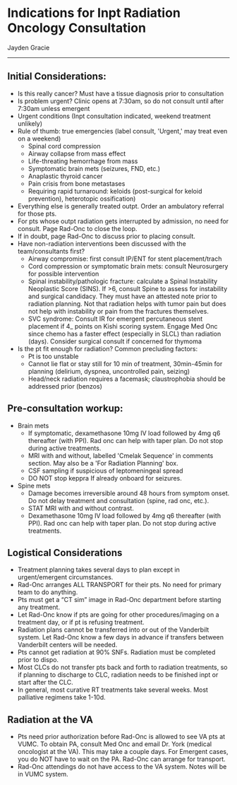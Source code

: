 # Indications for Inpt Radiation Oncology Consultation 

Jayden Gracie

---

## Initial Considerations:
-	Is this really cancer? Must have a tissue diagnosis prior to consultation
-	Is problem urgent? Clinic opens at 7:30am, so do not consult until after 7:30am unless emergent
-	Urgent conditions (Inpt consultation indicated, weekend treatment unlikely)
-	Rule of thumb: true emergencies (label consult, 'Urgent,' may treat even on a weekend)
    -	Spinal cord compression
    -	Airway collapse from mass effect
    -	Life-threating hemorrhage from mass
    -	Symptomatic brain mets (seizures, FND, etc.)
    -	Anaplastic thyroid cancer
    -	Pain crisis from bone metastases
    -	Requiring rapid turnaround: keloids (post-surgical for keloid prevention), heterotopic ossification)
-	Everything else is generally treated outpt. Order an ambulatory referral for those pts.
-	For pts whose outpt radiation gets interrupted by admission, no need for consult. Page Rad-Onc to close the loop.
-	If in doubt, page Rad-Onc to discuss prior to placing consult.
-	Have non-radiation interventions been discussed with the team/consultants first?
    -	Airway compromise: first consult IP/ENT for stent placement/trach
    -	Cord compression or symptomatic brain mets: consult Neurosurgery for possible intervention
    -	Spinal instability/pathologic fracture: calculate a Spinal Instability Neoplastic Score (SINS). If >6, consult Spine to assess for instability and surgical candidacy. They must have an attested note prior to radiation planning. Not that radiation helps with tumor pain but does not help with instability or pain from the fractures themselves.
    -	SVC syndrome: Consult IR for emergent percutaneous stent placement if 4_ points on Kishi scoring system. Engage Med Onc since chemo has a faster effect (especially in SLCL) than radiation (days). Consider surgical consult if concerned for thymoma
-	Is the pt fit enough for radiation? Common precluding factors:
    -	Pt is too unstable
    -	Cannot lie flat or stay still for 10 min of treatment, 30min-45min for planning (delirium, dyspnea, uncontrolled pain, seizing)
    -	Head/neck radiation requires a facemask; claustrophobia should be addressed prior (benzos)

## Pre-consultation workup:
-	Brain mets
    -	If symptomatic, dexamethasone 10mg IV load followed by 4mg q6 thereafter (with PPI). Rad onc can help with taper plan. Do not stop during active treatments.
    -	MRI with and without, labelled 'Cmelak Sequence' in comments section. May also be a 'For Radiation Planning' box.
    -	CSF sampling if suspicious of leptomeningeal spread
    -	DO NOT stop keppra If already onboard for seizures.
-	Spine mets
    -	Damage becomes irreversible around 48 hours from symptom onset. Do not delay treatment and consultation (spine, rad onc, etc.).
    -	STAT MRI with and without contrast.
    -	Dexamethasone 10mg IV load followed by 4mg q6 thereafter (with PPI). Rad onc can help with taper plan. Do not stop during active treatments. 

## Logistical Considerations
-	Treatment planning takes several days to plan except in urgent/emergent circumstances.
-	Rad-Onc arranges ALL TRANSPORT for their pts. No need for primary team to do anything.
-	Pts must get a “CT sim” image in Rad-Onc department before starting any treatment.
-	Let Rad-Onc know if pts are going for other procedures/imaging on a treatment day, or if pt is refusing treatment.
-	Radiation plans cannot be transferred into or out of the Vanderbilt system. Let Rad-Onc know a few days in advance if transfers between Vanderbilt centers will be needed.
-	Pts cannot get radiation at 90% SNFs. Radiation must be completed prior to dispo.
-	Most CLCs do not transfer pts back and forth to radiation treatments, so if planning to discharge to CLC, radiation needs to be finished inpt or start after the CLC. 
-	In general, most curative RT treatments take several weeks. Most palliative regimens take 1-10d. 

## Radiation at the VA
-	Pts need prior authorization before Rad-Onc is allowed to see VA pts at VUMC. To obtain PA, consult Med Onc and email Dr. York (medical oncologist at the VA). This may take a couple days. For Emergent cases, you do NOT have to wait on the PA. Rad-Onc can arrange for transport.
-	Rad-Onc attendings do not have access to the VA system. Notes will be in VUMC system.

